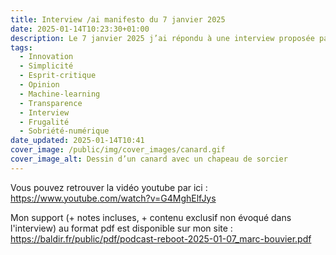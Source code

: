 ```yaml
---
title: Interview /ai manifesto du 7 janvier 2025
date: 2025-01-14T10:23:30+01:00
description: Le 7 janvier 2025 j’ai répondu à une interview proposée par Raboot Conseil
tags:
  - Innovation
  - Simplicité
  - Esprit-critique
  - Opinion
  - Machine-learning
  - Transparence
  - Interview
  - Frugalité
  - Sobriété-numérique
date_updated: 2025-01-14T10:41
cover_image: /public/img/cover_images/canard.gif
cover_image_alt: Dessin d’un canard avec un chapeau de sorcier
---
```

Vous pouvez retrouver la vidéo youtube par ici : https://www.youtube.com/watch?v=G4MghElfJys

Mon support (+ notes incluses, + contenu exclusif non évoqué dans l'interview) au format pdf est disponible sur mon site : https://baldir.fr/public/pdf/podcast-reboot-2025-01-07_marc-bouvier.pdf